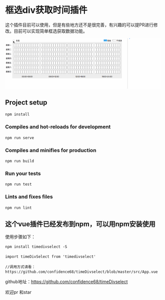 # 框选div获取时间插件

这个插件目前可以使用，但是有些地方还不是很完善，有兴趣的可以提PR进行修改。目前可以实现简单框选获取数据功能。

![enter image description here][1]


## Project setup
```
npm install
```

### Compiles and hot-reloads for development
```
npm run serve
```

### Compiles and minifies for production
```
npm run build
```

### Run your tests
```
npm run test
```

### Lints and fixes files
```
npm run lint
```

[1]: https://github.com/confidence68/timeDivselect/blob/master/src/assets/showimg.gif


## 这个vue插件已经发布到npm，可以用npm安装使用

使用步骤如下：

```
npm install timedivselect -S

import timeDivSelect from 'timedivselect'

//调用方式请看：https://github.com/confidence68/timeDivselect/blob/master/src/App.vue

```

github地址：https://github.com/confidence68/timeDivselect

欢迎pr 和star